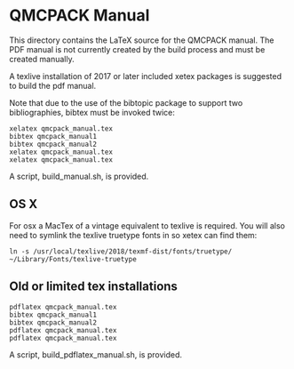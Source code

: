 # QMCPACK Manual

This directory contains the LaTeX source for the QMCPACK manual. The
PDF manual is not currently created by the build process and must be
created manually.

A texlive installation of 2017 or later included xetex packages is suggested to build the pdf manual.

Note that due to the use of the bibtopic package to
support two bibliographies, bibtex must be invoked twice:

```
xelatex qmcpack_manual.tex
bibtex qmcpack_manual1
bibtex qmcpack_manual2
xelatex qmcpack_manual.tex
xelatex qmcpack_manual.tex
```

A script, build_manual.sh, is provided.


## OS X
For osx a MacTex of a vintage equivalent to texlive is required.
You will also need to symlink the texlive truetype fonts in so xetex can find them:
```
ln -s /usr/local/texlive/2018/texmf-dist/fonts/truetype/ ~/Library/Fonts/texlive-truetype
```

## Old or limited tex installations
```
pdflatex qmcpack_manual.tex
bibtex qmcpack_manual1
bibtex qmcpack_manual2
pdflatex qmcpack_manual.tex
pdflatex qmcpack_manual.tex
```

A script, build_pdflatex_manual.sh, is provided.


